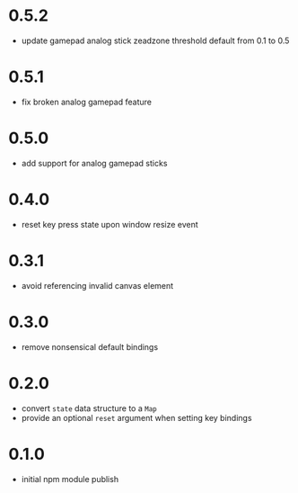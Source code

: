 # 0.5.2
* update gamepad analog stick zeadzone threshold default from 0.1 to 0.5

# 0.5.1
* fix broken analog gamepad feature

# 0.5.0
* add support for analog gamepad sticks

# 0.4.0
* reset key press state upon window resize event


# 0.3.1
* avoid referencing invalid canvas element


# 0.3.0
* remove nonsensical default bindings


# 0.2.0
* convert `state` data structure to a `Map`
* provide an optional `reset` argument when setting key bindings


# 0.1.0
* initial npm module publish

